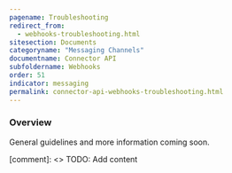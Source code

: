 ```yaml
---
pagename: Troubleshooting
redirect_from:
  - webhooks-troubleshooting.html
sitesection: Documents
categoryname: "Messaging Channels"
documentname: Connector API
subfoldername: Webhooks
order: 51
indicator: messaging
permalink: connector-api-webhooks-troubleshooting.html
---
```


### Overview

General guidelines and more information coming soon.

[comment]: <> TODO: Add content
